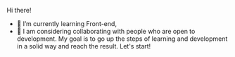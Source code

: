
Hi there!

- 🌱 I’m currently learning Front-end,
- 👯 I am considering collaborating with people who are open to development. My goal is to go up the steps of learning and development in a solid way and reach the result. 
      Let's start!

